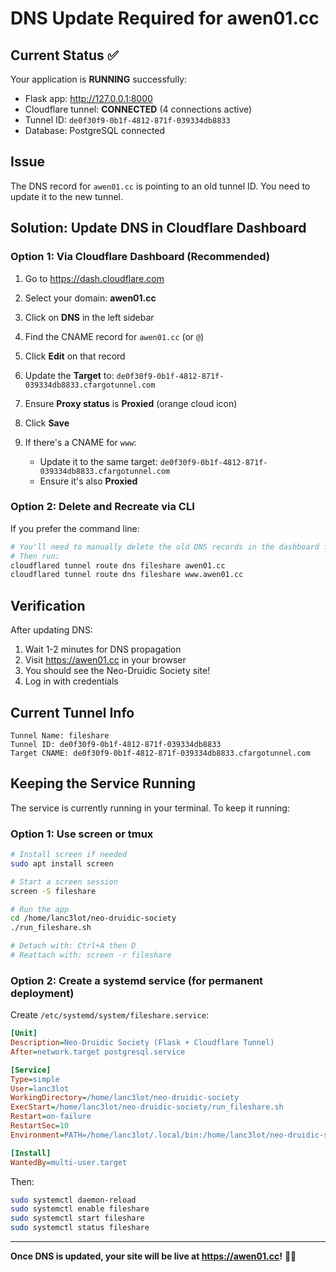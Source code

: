 # DNS Update Required for awen01.cc

## Current Status ✅

Your application is **RUNNING** successfully:
- Flask app: http://127.0.0.1:8000
- Cloudflare tunnel: **CONNECTED** (4 connections active)
- Tunnel ID: `de0f30f9-0b1f-4812-871f-039334db8833`
- Database: PostgreSQL connected

## Issue

The DNS record for `awen01.cc` is pointing to an old tunnel ID. You need to update it to the new tunnel.

## Solution: Update DNS in Cloudflare Dashboard

### Option 1: Via Cloudflare Dashboard (Recommended)

1. Go to https://dash.cloudflare.com
2. Select your domain: **awen01.cc**
3. Click on **DNS** in the left sidebar
4. Find the CNAME record for `awen01.cc` (or `@`)
5. Click **Edit** on that record
6. Update the **Target** to: `de0f30f9-0b1f-4812-871f-039334db8833.cfargotunnel.com`
7. Ensure **Proxy status** is **Proxied** (orange cloud icon)
8. Click **Save**

9. If there's a CNAME for `www`:
   - Update it to the same target: `de0f30f9-0b1f-4812-871f-039334db8833.cfargotunnel.com`
   - Ensure it's also **Proxied**

### Option 2: Delete and Recreate via CLI

If you prefer the command line:

```bash
# You'll need to manually delete the old DNS records in the dashboard first
# Then run:
cloudflared tunnel route dns fileshare awen01.cc
cloudflared tunnel route dns fileshare www.awen01.cc
```

## Verification

After updating DNS:

1. Wait 1-2 minutes for DNS propagation
2. Visit https://awen01.cc in your browser
3. You should see the Neo-Druidic Society site!
4. Log in with credentials

## Current Tunnel Info

```
Tunnel Name: fileshare
Tunnel ID: de0f30f9-0b1f-4812-871f-039334db8833
Target CNAME: de0f30f9-0b1f-4812-871f-039334db8833.cfargotunnel.com
```

## Keeping the Service Running

The service is currently running in your terminal. To keep it running:

### Option 1: Use screen or tmux
```bash
# Install screen if needed
sudo apt install screen

# Start a screen session
screen -S fileshare

# Run the app
cd /home/lanc3lot/neo-druidic-society
./run_fileshare.sh

# Detach with: Ctrl+A then D
# Reattach with: screen -r fileshare
```

### Option 2: Create a systemd service (for permanent deployment)

Create `/etc/systemd/system/fileshare.service`:

```ini
[Unit]
Description=Neo-Druidic Society (Flask + Cloudflare Tunnel)
After=network.target postgresql.service

[Service]
Type=simple
User=lanc3lot
WorkingDirectory=/home/lanc3lot/neo-druidic-society
ExecStart=/home/lanc3lot/neo-druidic-society/run_fileshare.sh
Restart=on-failure
RestartSec=10
Environment=PATH=/home/lanc3lot/.local/bin:/home/lanc3lot/neo-druidic-society/.venv/bin:/usr/bin:/bin

[Install]
WantedBy=multi-user.target
```

Then:
```bash
sudo systemctl daemon-reload
sudo systemctl enable fileshare
sudo systemctl start fileshare
sudo systemctl status fileshare
```

---

**Once DNS is updated, your site will be live at https://awen01.cc!** 🌿✨
